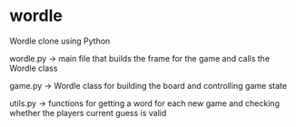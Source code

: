 # wordle

Wordle clone using Python 

wordle.py -> main file that builds the frame for the game and calls the Wordle class 

game.py -> Wordle class for building the board and controlling game state

utils.py -> functions for getting a word for each new game and checking whether the players current guess is valid

